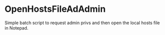 # OpenHostsFileAdAdmin

Simple batch script to request admin privs and then open the local hosts file in Notepad.